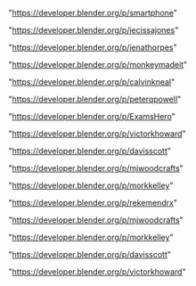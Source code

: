 "https://developer.blender.org/p/smartphone"

"https://developer.blender.org/p/jecissajones"

"https://developer.blender.org/p/jenathorpes"

"https://developer.blender.org/p/monkeymadeit"

"https://developer.blender.org/p/calvinkneal"

"https://developer.blender.org/p/peterqpowell"

"https://developer.blender.org/p/ExamsHero"

"https://developer.blender.org/p/victorkhoward"

"https://developer.blender.org/p/davisscott"

"https://developer.blender.org/p/mjwoodcrafts"

"https://developer.blender.org/p/morkkelley"

 
"https://developer.blender.org/p/rekemendrx"


"https://developer.blender.org/p/mjwoodcrafts"


"https://developer.blender.org/p/morkkelley"


"https://developer.blender.org/p/davisscott"


"https://developer.blender.org/p/victorkhoward"


 
